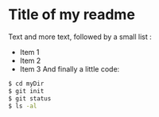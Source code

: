  # Title of my readme
 Text and more text, followed by a small list :
 * Item 1
 * Item 2
 * Item 3
 And finally a little code:
 ```sh
 $ cd myDir
 $ git init
 $ git status
 $ ls -al
 ```